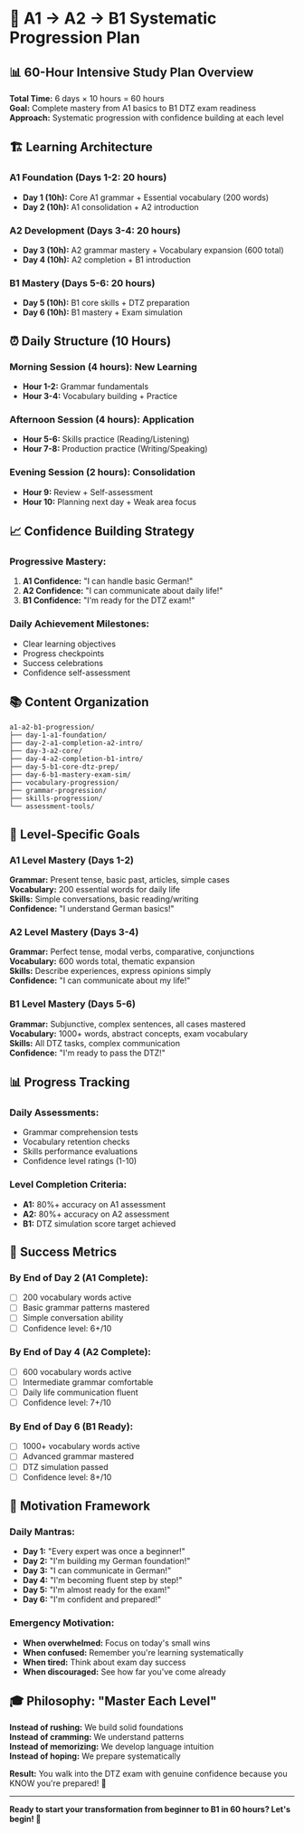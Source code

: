 # 🎯 A1 → A2 → B1 Systematic Progression Plan

## 📊 **60-Hour Intensive Study Plan Overview**

**Total Time:** 6 days × 10 hours = 60 hours  
**Goal:** Complete mastery from A1 basics to B1 DTZ exam readiness  
**Approach:** Systematic progression with confidence building at each level  

## 🏗️ **Learning Architecture**

### **A1 Foundation (Days 1-2: 20 hours)**
- **Day 1 (10h):** Core A1 grammar + Essential vocabulary (200 words)
- **Day 2 (10h):** A1 consolidation + A2 introduction

### **A2 Development (Days 3-4: 20 hours)**  
- **Day 3 (10h):** A2 grammar mastery + Vocabulary expansion (600 total)
- **Day 4 (10h):** A2 completion + B1 introduction

### **B1 Mastery (Days 5-6: 20 hours)**
- **Day 5 (10h):** B1 core skills + DTZ preparation  
- **Day 6 (10h):** B1 mastery + Exam simulation

## ⏰ **Daily Structure (10 Hours)**

### **Morning Session (4 hours): New Learning**
- **Hour 1-2:** Grammar fundamentals
- **Hour 3-4:** Vocabulary building + Practice

### **Afternoon Session (4 hours): Application**  
- **Hour 5-6:** Skills practice (Reading/Listening)
- **Hour 7-8:** Production practice (Writing/Speaking)

### **Evening Session (2 hours): Consolidation**
- **Hour 9:** Review + Self-assessment
- **Hour 10:** Planning next day + Weak area focus

## 📈 **Confidence Building Strategy**

### **Progressive Mastery:**
1. **A1 Confidence:** "I can handle basic German!"
2. **A2 Confidence:** "I can communicate about daily life!"  
3. **B1 Confidence:** "I'm ready for the DTZ exam!"

### **Daily Achievement Milestones:**
- Clear learning objectives
- Progress checkpoints
- Success celebrations
- Confidence self-assessment

## 📚 **Content Organization**

```
a1-a2-b1-progression/
├── day-1-a1-foundation/
├── day-2-a1-completion-a2-intro/
├── day-3-a2-core/
├── day-4-a2-completion-b1-intro/
├── day-5-b1-core-dtz-prep/
├── day-6-b1-mastery-exam-sim/
├── vocabulary-progression/
├── grammar-progression/
├── skills-progression/
└── assessment-tools/
```

## 🎯 **Level-Specific Goals**

### **A1 Level Mastery (Days 1-2)**
**Grammar:** Present tense, basic past, articles, simple cases  
**Vocabulary:** 200 essential words for daily life  
**Skills:** Simple conversations, basic reading/writing  
**Confidence:** "I understand German basics!"

### **A2 Level Mastery (Days 3-4)**  
**Grammar:** Perfect tense, modal verbs, comparative, conjunctions  
**Vocabulary:** 600 words total, thematic expansion  
**Skills:** Describe experiences, express opinions simply  
**Confidence:** "I can communicate about my life!"

### **B1 Level Mastery (Days 5-6)**
**Grammar:** Subjunctive, complex sentences, all cases mastered  
**Vocabulary:** 1000+ words, abstract concepts, exam vocabulary  
**Skills:** All DTZ tasks, complex communication  
**Confidence:** "I'm ready to pass the DTZ!"

## 📊 **Progress Tracking**

### **Daily Assessments:**
- Grammar comprehension tests
- Vocabulary retention checks  
- Skills performance evaluations
- Confidence level ratings (1-10)

### **Level Completion Criteria:**
- **A1:** 80%+ accuracy on A1 assessment
- **A2:** 80%+ accuracy on A2 assessment  
- **B1:** DTZ simulation score target achieved

## 🚀 **Success Metrics**

### **By End of Day 2 (A1 Complete):**
- [ ] 200 vocabulary words active
- [ ] Basic grammar patterns mastered
- [ ] Simple conversation ability
- [ ] Confidence level: 6+/10

### **By End of Day 4 (A2 Complete):**
- [ ] 600 vocabulary words active  
- [ ] Intermediate grammar comfortable
- [ ] Daily life communication fluent
- [ ] Confidence level: 7+/10

### **By End of Day 6 (B1 Ready):**
- [ ] 1000+ vocabulary words active
- [ ] Advanced grammar mastered
- [ ] DTZ simulation passed
- [ ] Confidence level: 8+/10

## 💪 **Motivation Framework**

### **Daily Mantras:**
- **Day 1:** "Every expert was once a beginner!"
- **Day 2:** "I'm building my German foundation!"
- **Day 3:** "I can communicate in German!"
- **Day 4:** "I'm becoming fluent step by step!"
- **Day 5:** "I'm almost ready for the exam!"
- **Day 6:** "I'm confident and prepared!"

### **Emergency Motivation:**
- **When overwhelmed:** Focus on today's small wins
- **When confused:** Remember you're learning systematically  
- **When tired:** Think about exam day success
- **When discouraged:** See how far you've come already

## 🎓 **Philosophy: "Master Each Level"**

**Instead of rushing:** We build solid foundations  
**Instead of cramming:** We understand patterns  
**Instead of memorizing:** We develop language intuition  
**Instead of hoping:** We prepare systematically  

**Result:** You walk into the DTZ exam with genuine confidence because you KNOW you're prepared! 💪

---

**Ready to start your transformation from beginner to B1 in 60 hours? Let's begin! 🚀** 